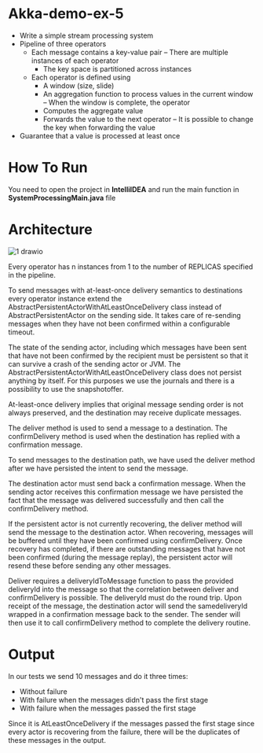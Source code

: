 # Akka-demo-ex-5

- Write a simple stream processing system
- Pipeline of three operators
  - Each message contains a key-value pair
  – There are multiple instances of each operator
    - The key space is partitioned across instances
  - Each operator is defined using
    - A window (size, slide)
    - An aggregation function to process values in the current window
  – When the window is complete, the operator
    - Computes the aggregate value
    - Forwards the value to the next operator
  – It is possible to change the key when forwarding the value
- Guarantee that a value is processed at least once

# How To Run

You need to open the project in **IntelliIDEA** and run the main function in **SystemProcessingMain.java** file

# Architecture

![1 drawio](https://user-images.githubusercontent.com/23494724/175805686-cf8d6ab6-45c1-4fd6-b68e-03e3e711173d.png)

Every operator has n instances from 1 to the number of REPLICAS specified in the pipeline. 

To send messages with at-least-once delivery semantics to destinations every operator instance extend the AbstractPersistentActorWithAtLeastOnceDelivery 
class instead of AbstractPersistentActor on the sending side. 
It takes care of re-sending messages when they have not been confirmed within a configurable timeout.

The state of the sending actor, including which messages have been sent that have not been confirmed by the recipient must be persistent so that it can survive a crash of the sending actor or JVM. 
The AbstractPersistentActorWithAtLeastOnceDelivery class does not persist anything by itself. For this purposes we use the journals and there is a possibility to use the snapshotoffer.

At-least-once delivery implies that original message sending order is not always preserved, and the destination may receive duplicate messages. 

The deliver method is used to send a message to a destination. The confirmDelivery method is used when the destination has replied with a confirmation message.

To send messages to the destination path, we have used the deliver method after we have persisted the intent to send the message.

The destination actor must send back a confirmation message. When the sending actor receives this confirmation message we have persisted the fact that the message was delivered successfully and then call the confirmDelivery method.

If the persistent actor is not currently recovering, the deliver method will send the message to the destination actor. When recovering, messages will be buffered until they have been confirmed using confirmDelivery. Once recovery has completed, if there are outstanding messages that have not been confirmed (during the message replay), the persistent actor will resend these before sending any other messages.

Deliver requires a deliveryIdToMessage function to pass the provided deliveryId into the message so that the correlation between deliver and confirmDelivery is possible. The deliveryId must do the round trip. Upon receipt of the message, the destination actor will send the samedeliveryId wrapped in a confirmation message back to the sender. The sender will then use it to call confirmDelivery method to complete the delivery routine.


# Output

In our tests we send 10 messages and do it three times:
- Without failure
- With failure when the messages didn't pass the first stage
- With failure when the messages passed the first stage

Since it is AtLeastOnceDelivery if the messages passed the first stage since every actor is recovering from the failure, there will be the duplicates of these messages in the output.
